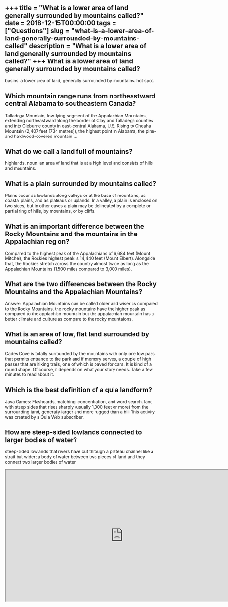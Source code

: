 +++
title = "What is a lower area of land generally surrounded by mountains called?"
date = 2018-12-15T00:00:00
tags = ["Questions"]
slug = "what-is-a-lower-area-of-land-generally-surrounded-by-mountains-called"
description = "What is a lower area of land generally surrounded by mountains called?"
+++
What is a lower area of land generally surrounded by mountains called?
----------------------------------------------------------------------

basins. a lower area of land, generally surrounded by mountains. hot spot.

Which mountain range runs from northeastward central Alabama to southeastern Canada?
------------------------------------------------------------------------------------

Talladega Mountain, low-lying segment of the Appalachian Mountains, extending northeastward along the border of Clay and Talladega counties and into Cleburne county in east-central Alabama, U.S. Rising to Cheaha Mountain (2,407 feet \[734 metres\]), the highest point in Alabama, the pine- and hardwood-covered mountain …

What do we call a land full of mountains?
-----------------------------------------

highlands. noun. an area of land that is at a high level and consists of hills and mountains.

What is a plain surrounded by mountains called?
-----------------------------------------------

Plains occur as lowlands along valleys or at the base of mountains, as coastal plains, and as plateaus or uplands. In a valley, a plain is enclosed on two sides, but in other cases a plain may be delineated by a complete or partial ring of hills, by mountains, or by cliffs.

What is an important difference between the Rocky Mountains and the mountains in the Appalachian region?
--------------------------------------------------------------------------------------------------------

Compared to the highest peak of the Appalachians of 6,684 feet (Mount Mitchel), the Rockies highest peak is 14,440 feet (Mount Elbert). Alongside that, the Rockies stretch across the country almost twice as long as the Appalachian Mountains (1,500 miles compared to 3,000 miles).

What are the two differences between the Rocky Mountains and the Appalachian Mountains?
---------------------------------------------------------------------------------------

Answer: Appalachian Mountains can be called older and wiser as compared to the Rocky Mountains. the rocky mountains have the higher peak as compared to the applachian mountain but the appalachian mountain has a better climate and culture as compare to the rocky mountaions.

What is an area of low, flat land surrounded by mountains called?
-----------------------------------------------------------------

Cades Cove is totally surrounded by the mountains with only one low pass that permits entrance to the park and if memory serves, a couple of high passes that are hiking trails, one of which is paved for cars. It is kind of a round shape. Of course, it depends on what your story needs. Take a few minutes to read about it.

Which is the best definition of a quia landform?
------------------------------------------------

Java Games: Flashcards, matching, concentration, and word search. land with steep sides that rises sharply (usually 1,000 feet or more) from the surrounding land, generally larger and more rugged than a hill This activity was created by a Quia Web subscriber.

How are steep-sided lowlands connected to larger bodies of water?
-----------------------------------------------------------------

steep-sided lowlands that rivers have cut through a plateau channel like a strait but wider; a body of water between two pieces of land and they connect two larger bodies of water

<iframe allow="accelerometer; autoplay; clipboard-write; encrypted-media; gyroscope; picture-in-picture" allowfullscreen="" class="__youtube_prefs__  epyt-is-override  no-lazyload" data-no-lazy="1" data-origheight="433" data-origwidth="770" data-skipgform_ajax_framebjll="" height="433" id="_ytid_84575" loading="lazy" src="https://www.youtube.com/embed/QLhKCr_qTJU?enablejsapi=1&autoplay=0&cc_load_policy=0&cc_lang_pref=&iv_load_policy=1&loop=0&modestbranding=0&rel=1&fs=1&playsinline=0&autohide=2&theme=dark&color=red&controls=1&" title="YouTube player" width="770"></iframe>